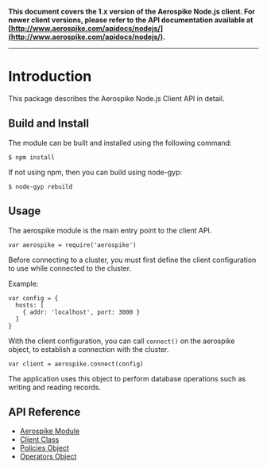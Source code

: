 **This document covers the 1.x version of the Aerospike Node.js client. For newer
client versions, please refer to the API documentation available at
[http://www.aerospike.com/apidocs/nodejs/](http://www.aerospike.com/apidocs/nodejs/).**

----------

# Introduction

This package describes the Aerospike Node.js Client API in detail.


## Build and Install

The module can be built and installed using the following command:

```shell
$ npm install
```

If not using npm, then you can build using node-gyp:

```shell
$ node-gyp rebuild
```

## Usage

The aerospike module is the main entry point to the client API.

```node
var aerospike = require('aerospike')
```

Before connecting to a cluster, you must first define the client configuration to use while connected to the cluster.

Example:

```node
var config = {
  hosts: [
    { addr: 'localhost', port: 3000 }
  ]
}
```

With the client configuration, you can call `connect()` on the aerospike object, to establish a connection with the cluster.

```node
var client = aerospike.connect(config)
```

The application uses this object to perform database operations such as writing and reading records.

## API Reference

- [Aerospike Module](aerospike.md)
- [Client Class](client.md)
- [Policies Object](policies.md)
- [Operators Object](operators.md)